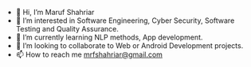 - 👋 Hi, I’m Maruf Shahriar
- 👀 I’m interested in Software Engineering, Cyber Security, Software Testing and Quality Assurance.
- 🌱 I’m currently learning NLP methods, App development.
- 💞️ I’m looking to collaborate to Web or Android Development projects.
- 📫 How to reach me mrfshahriar@gmail.com

<!---
maruf40/maruf40 is a ✨ special ✨ repository because its `README.md` (this file) appears on your GitHub profile.
You can click the Preview link to take a look at your changes.
--->

